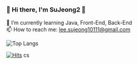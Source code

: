 ### 👋 Hi there, I'm SuJeong2 👋
🌱 I’m currently learning Java, Front-End, Back-End<br>
📫 How to reach me: lee.sujeong10111@gmail.com

![Top Langs](https://github-readme-stats.vercel.app/api/top-langs/?username=SuJeong2)

<!-- 방문자수-->
[![Hits](https://hits.seeyoufarm.com/api/count/incr/badge.svg?url=https%3A%2F%2Fgithub.com%2FSuJeong2&count_bg=%2379C83D&title_bg=%23555555&icon=&icon_color=%23E7E7E7&title=hits&edge_flat=false)](https://hits.seeyoufarm.com)
cs

<!--
**SuJeong2/SuJeong2** is a ✨ _special_ ✨ repository because its `README.md` (this file) appears on your GitHub profile.

Here are some ideas to get you started:

- 🔭 I’m currently working on ...
- 🌱 I’m currently learning ...
- 👯 I’m looking to collaborate on ...
- 🤔 I’m looking for help with ...
- 💬 Ask me about ...
- 📫 How to reach me: ...
- 😄 Pronouns: ...
- ⚡ Fun fact: ...

//동적으로 생성되는 Github 사용량 통계
//https://github.com/anuraghazra/github-readme-stats/blob/master/docs/readme_kr.md
[![Anurag's GitHub stats](https://github-readme-stats.vercel.app/api?username=SuJeong2)](https://github.com/anuraghazra/github-readme-stats)
-->
